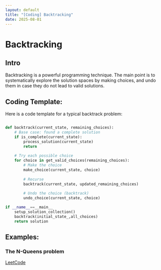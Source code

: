 ```yaml
---
layout: default
title: "[Coding] Backtracking"
date: 2025-08-01
---
```


# Backtracking

## Intro

Backtracking is a powerful programming technique. The main point is to systematically explore the solution spaces by making choices, and undo them in case they do not lead to valid solutions. 

## Coding Template:

Here is a code template for a typical backtrack problem:

```python

def backtrack(current_state, remaining_choices):
    # Base case: found a complete solution
    if is_complete(current_state):
        process_solution(current_state)
        return
    
    # Try each possible choice
    for choice in get_valid_choices(remaining_choices):
        # Make the choice
        make_choice(current_state, choice)
        
        # Recurse
        backtrack(current_state, updated_remaining_choices)
        
        # Undo the choice (backtrack)
        undo_choice(current_state, choice)

if __name__==__main__
    setup_solution_collection()
    backtrack(initial_state_,all_choices)
    return solution
```

## Examples:

### The N-Queens problem
[LeetCode](https://leetcode.com/submissions/detail/1719643129/)
